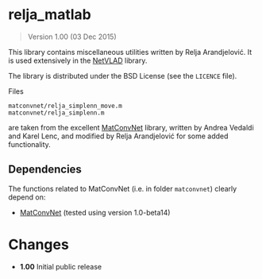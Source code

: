 # relja_matlab

> Version 1.00 (03 Dec 2015)

This library contains miscellaneous utilities written by Relja Arandjelović. It is used extensively in the [NetVLAD](https://github.com/Relja/netvlad) library.

The library is distributed under the BSD License (see the `LICENCE` file).

Files

    matconvnet/relja_simplenn_move.m
    matconvnet/relja_simplenn.m

are taken from the excellent [MatConvNet](http://www.vlfeat.org/matconvnet/) library, written by Andrea Vedaldi and Karel Lenc, and modified by Relja Arandjelović for some added functionality.

## Dependencies

The functions related to MatConvNet (i.e. in folder `matconvnet`) clearly depend on:

- [MatConvNet](http://www.vlfeat.org/matconvnet/) (tested using version 1.0-beta14)

# Changes

- **1.00** Initial public release

